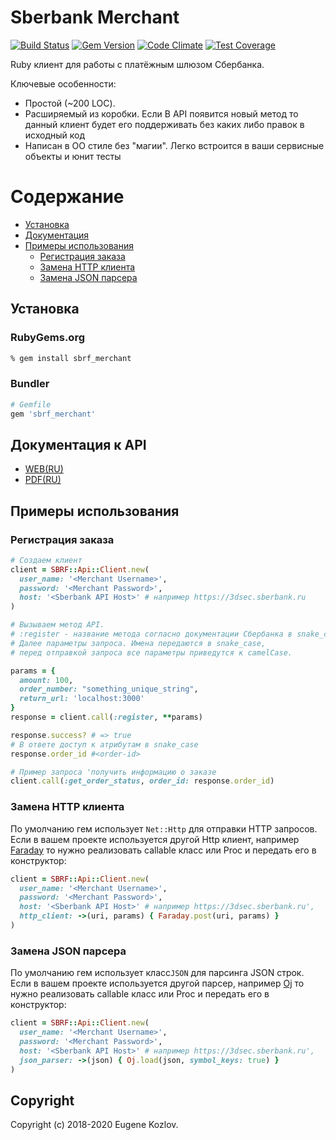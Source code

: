 # Sberbank Merchant

[![Build Status](https://travis-ci.org/abstractart/sbrf_merchant.svg?branch=master)](https://travis-ci.org/abstractart/sbrf_merchant)
[![Gem Version](https://badge.fury.io/rb/sbrf_merchant.svg)](https://badge.fury.io/rb/sbrf_merchant)
[![Code Climate](https://codeclimate.com/github/abstractart/sbrf_merchant/badges/gpa.svg
)](https://codeclimate.com/github/abstractart/sbrf_merchant)
[![Test Coverage](https://api.codeclimate.com/v1/badges/db86deaba446bac68ae1/test_coverage)](https://codeclimate.com/github/abstractart/sbrf_merchant/test_coverage)

Ruby клиент для работы с платёжным шлюзом Сбербанка.

Ключевые особенности:
- Простой (~200 LOC).
- Расширяемый из коробки. Если В API появится новый метод то данный клиент будет его поддерживать без каких либо правок в исходный код
- Написан в ОО стиле без "магии". Легко встроится в ваши сервисные объекты и юнит тесты

# Содержание
- [Установка](#установка)
- [Документация](#документация)
- [Примеры использования](#примеры-использования)
  - [Регистрация заказа](#регистрация-заказа)
  - [Замена HTTP клиента](#замена-http-клиента)
  - [Замена JSON парсера](#замена-json-парсера)

## Установка

### RubyGems.org

```sh
% gem install sbrf_merchant
```

### Bundler

```ruby
# Gemfile
gem 'sbrf_merchant'
```
## Документация к API
- [WEB(RU)](https://securepayments.sberbank.ru/wiki/doku.php/integration:api:start)
- [PDF(RU)](http://cs.petrsu.ru/~vadim/sd2018/Merchant-Manual-SBRF.pdf)

## Примеры использования
### Регистрация заказа
```ruby
# Cоздаем клиент
client = SBRF::Api::Client.new(
  user_name: '<Merchant Username>',
  password: '<Merchant Password>',
  host: '<Sberbank API Host>' # например https://3dsec.sberbank.ru
)

# Вызываем метод API.
# :register - название метода согласно документации Cбербанка в snake_case.
# Далее параметры запроса. Имена передаются в snake_case,
# перед отправкой запроса все параметры приведутся к camelCase.

params = {
  amount: 100,
  order_number: "something_unique_string",
  return_url: 'localhost:3000'
}
response = client.call(:register, **params)

response.success? # => true
# В ответе доступ к атрибутам в snake_case
response.order_id #<order-id>

# Пример запроса 'получить информацию о заказе
client.call(:get_order_status, order_id: response.order_id)

```
### Замена HTTP клиента
По умолчанию гем использует ```Net::Http``` для отправки HTTP запросов. Если в вашем проекте используется другой Http клиент, например [Faraday](https://github.com/lostisland/faraday) то нужно реализовать callable класс или Proc и передать его в конструктор:
```ruby
client = SBRF::Api::Client.new(
  user_name: '<Merchant Username>',
  password: '<Merchant Password>',
  host: '<Sberbank API Host>' # например https://3dsec.sberbank.ru',
  http_client: ->(uri, params) { Faraday.post(uri, params) }
)
```

### Замена JSON парсера
По умолчанию гем использует класс```JSON``` для парсинга JSON строк. Если в вашем проекте используется другой парсер, например [Oj](https://github.com/ohler55/oj) то нужно реализовать callable класс или Proc и передать его в конструктор:
```ruby
client = SBRF::Api::Client.new(
  user_name: '<Merchant Username>',
  password: '<Merchant Password>',
  host: '<Sberbank API Host>' # например https://3dsec.sberbank.ru',
  json_parser: ->(json) { Oj.load(json, symbol_keys: true) }
)
```
## Copyright
Copyright (c) 2018-2020 Eugene Kozlov.
